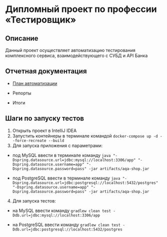 # Дипломный проект по профессии «Тестировщик»
## Описание
 Данный проект осуществляет автоматизацию тестирования комплексного сервиса, взаимодействующего с СУБД и API Банка
 
## Отчетная документация
* [План автоматизации](https://github.com/Maxim-GT/QA-Diploma-Maxim/blob/379129ba8c0d4234608d5fc09c896a6b545b6599/Plan.md)

* Репорты

* Итоги


## Шаги по запуску тестов
1. Открыть проект в IntelliJ IDEA
2. Запустить контейнеры в терминале командой
`
docker-compose up -d --force-recreate --build 
`
3. Для запуска приложения с параметрами: 
* под MySQL ввести в терминале команду
`
java "-Dspring.datasource.url=jdbc:mysql://localhost:3306/app" "-Dspring.datasource.username=app" "-Dspring.datasource.password=pass" -jar artifacts/aqa-shop.jar
`

* под PostgreSQL ввести в терминале команду
`
java "-Dspring.datasource.url=jdbc:postgresql://localhost:5432/postgres" "-Dspring.datasource.username=app" "-Dspring.datasource.password=pass" -jar artifacts/aqa-shop.jar
`
4. Для запуска тестов:
* на MySQL ввести команду
`
gradlew clean test -Ddb.url=jdbc:mysql://localhost:3306/app
`
    
* на PostgreSQL ввести команду
`
gradlew clean test -Ddb.url=jdbc:postgresql://localhost:5432/postgres
`